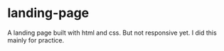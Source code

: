 # landing-page
A landing page built with html and css.
But not responsive yet.
I did this mainly for practice.
